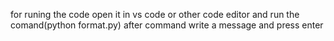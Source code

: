 for runing the code open it in vs code or other code editor and run the comand(python format.py)
after command write a message and press enter